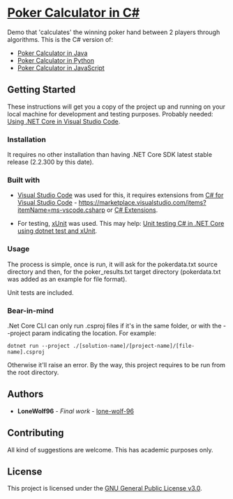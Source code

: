 # [Poker Calculator in C#](https://github.com/lone-wolf-96/poker-calculator-csharp/)

Demo that 'calculates' the winning poker hand between 2 players through algorithms.
This is the C# version of:

* [Poker Calculator in Java](https://github.com/lone-wolf-96/poker-calculator-java/)
* [Poker Calculator in Python](https://github.com/lone-wolf-96/poker-calculator-python/)
* [Poker Calculator in JavaScript](https://github.com/lone-wolf-96/poker-calculator-js/)

## Getting Started

These instructions will get you a copy of the project up and running on your local machine for development and testing purposes.
Probably needed: [Using .NET Core in Visual Studio Code](https://code.visualstudio.com/docs/languages/dotnet/).

### Installation

It requires no other installation than having .NET Core SDK latest stable release (2.2.300 by this date).

### Built with

* [Visual Studio Code](https://code.visualstudio.com/) was used for this, it requires extensions from [C# for Visual Studio Code](https://code.visualstudio.com/docs/languages/csharp/) - <https://marketplace.visualstudio.com/items?itemName=ms-vscode.csharp> or [C# Extensions](https://marketplace.visualstudio.com/items?itemName=jchannon.csharpextensions).

* For testing, [xUnit](https://xunit.net/docs/getting-started/netcore/cmdline/) was used. This may help: [Unit testing C# in .NET Core using dotnet test and xUnit](https://docs.microsoft.com/en-us/dotnet/core/testing/unit-testing-with-dotnet-test/).

### Usage

The process is simple, once is run, it will ask for the pokerdata.txt source directory and then, for the poker_results.txt target directory (pokerdata.txt was added as an example for file format).

Unit tests are included.

### Bear-in-mind

.Net Core CLI can only run .csproj files if it's in the same folder, or with the --project param indicating the location. For example:

`dotnet run --project ./[solution-name]/[project-name]/[file-name].csproj`

Otherwise it'll raise an error. By the way, this project requires to be run from the root directory.

## Authors

* **LoneWolf96** - *Final work* - [lone-wolf-96](https://github.com/lone-wolf-96/)

## Contributing

All kind of suggestions are welcome. This has academic purposes only.

## License

This project is licensed under the [GNU General Public License v3.0](https://choosealicense.com/licenses/gpl-3.0/).
